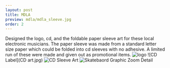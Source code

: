 ```yaml
---
layout: post
title: MDLA
preview: mdla/mdla_sleeve.jpg
order: 2
---
```

Designed the logo, cd, and the foldable paper sleeve art for these local electronic musicians. The paper sleeve was made from a standard letter size paper which could be folded into cd sleeves with no adhesive. A limited run of these were made and given out as promotional items.
![logo](logo.jpg)
![CD Label](CD art.jpg)
![CD Sleeve Art](mdla_sleeve.jpg)
![Skatebaord Graphic Zoom Detail](LBS4.png)
